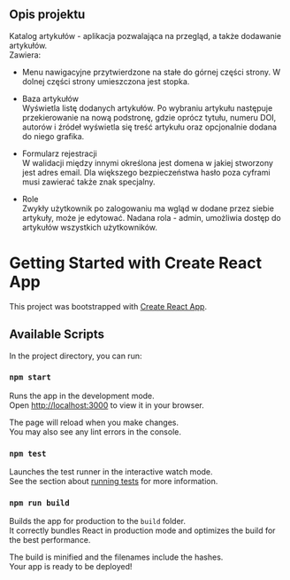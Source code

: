 ## Opis projektu
Katalog artykułów - aplikacja pozwalająca na przegląd, a także dodawanie artykułów. <br>
Zawiera:
* Menu nawigacyjne przytwierdzone na stałe do górnej części strony. W dolnej części strony umieszczona jest stopka. 

* Baza artykułów <br>
Wyświetla listę dodanych artykułów. Po wybraniu artykułu następuje przekierowanie na nową podstronę, gdzie oprócz tytułu, numeru DOI, autorów i źródeł wyświetla się treść artykułu oraz opcjonalnie dodana do niego grafika.

* Formularz rejestracji <br>
W walidacji między innymi określona jest domena w jakiej stworzony jest adres email. Dla większego bezpieczeństwa hasło poza cyframi musi zawierać także znak specjalny.

* Role <br>
Zwykły użytkownik po zalogowaniu ma wgląd w dodane przez siebie artykuły, może je edytować. Nadana rola - admin, umożliwia dostęp do artykułów wszystkich użytkowników.




# Getting Started with Create React App

This project was bootstrapped with [Create React App](https://github.com/facebook/create-react-app).

## Available Scripts

In the project directory, you can run:

### `npm start`

Runs the app in the development mode.\
Open [http://localhost:3000](http://localhost:3000) to view it in your browser.

The page will reload when you make changes.\
You may also see any lint errors in the console.

### `npm test`

Launches the test runner in the interactive watch mode.\
See the section about [running tests](https://facebook.github.io/create-react-app/docs/running-tests) for more information.

### `npm run build`

Builds the app for production to the `build` folder.\
It correctly bundles React in production mode and optimizes the build for the best performance.

The build is minified and the filenames include the hashes.\
Your app is ready to be deployed!


